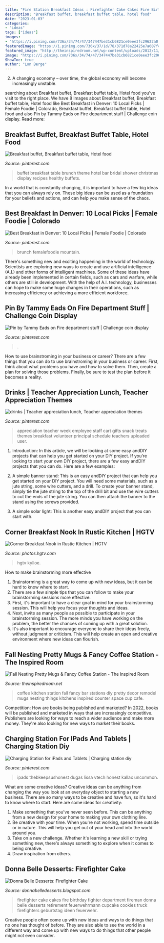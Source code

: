 ```yaml
---
title: "Fire Station Breakfast Ideas : Firefighter Cake Cakes Fire Birthday Fighter Department Fireman Donna Belle Desserts Retirement Feuerwehrmann Cupcake Cookies Truck Firefighters Geburtstag Ideen Feuerwehr"
description: "Breakfast buffet, breakfast buffet table, hotel food"
date: "2023-01-03"
categories:
- "ideas"
tags: ["ideas"]
images:
- "https://i.pinimg.com/736x/34/74/47/347447be31cb6821ce0eee3fc29622a0.jpg"
featuredImage: "https://i.pinimg.com/736x/37/1d/78/371d78a22425e7a607fca7d9f38640d9.jpg"
featured_image: "http://theinspiredroom.net/wp-content/uploads/2012/11/coffee-station-kitchen.jpg"
image: "https://i.pinimg.com/736x/34/74/47/347447be31cb6821ce0eee3fc29622a0.jpg"
ShowToc: true
author: "Lon Berge"
---
```



2. A changing economy – over time, the global economy will become increasingly unstable.

	

		
searching about Breakfast buffet, Breakfast buffet table, Hotel food you've visit to the right place. We have 8 Images about Breakfast buffet, Breakfast buffet table, Hotel food like Best Breakfast in Denver: 10 Local Picks | Female Foodie | Colorado, Breakfast buffet, Breakfast buffet table, Hotel food and also Pin by Tammy Eads on Fire department stuff | Challenge coin display. Read more:
		
    
## Breakfast Buffet, Breakfast Buffet Table, Hotel Food

<img loading=lazy src="https://i.pinimg.com/736x/1f/3e/a3/1f3ea352cf7c9091347ef99f18fbabfa--buffet-set-buffet-ideas.jpg" onerror="this.onerror=null;this.src='https://tse3.mm.bing.net/th?id=OIP.uiZBwAh6UkSMhAI9rl7NxQHaJ3&amp;pid=15.1';" alt="Breakfast buffet, Breakfast buffet table, Hotel food">

_Source: pinterest.com_

>buffet breakfast table brunch theme hotel bar bridal shower christmas display recipes healthy buffets. 

	

In a world that is constantly changing, it is important to have a few big ideas that you can always rely on. These big ideas can be used as a foundation for your beliefs and actions, and can help you make sense of the chaos.

    
## Best Breakfast In Denver: 10 Local Picks | Female Foodie | Colorado

<img loading=lazy src="https://i.pinimg.com/736x/37/1d/78/371d78a22425e7a607fca7d9f38640d9.jpg" onerror="this.onerror=null;this.src='https://tse1.mm.bing.net/th?id=OIP.O4zhnzWn60T6IA14T9wT8wHaLH&amp;pid=15.1';" alt="Best Breakfast in Denver: 10 Local Picks | Female Foodie | Colorado">

_Source: pinterest.com_

>brunch femalefoodie mountain. 

	

There's something new and exciting happening in the world of technology. Scientists are exploring new ways to create and use artificial intelligence (A.I.) and other forms of intelligent machines. Some of these ideas have already been implemented in certain fields, such as cars and warfare, while others are still in development. With the help of A.I. technology, businesses can hope to make some huge changes in their operations, such as increasing efficiency or achieving a more efficient workforce.

    
## Pin By Tammy Eads On Fire Department Stuff | Challenge Coin Display

<img loading=lazy src="https://i.pinimg.com/736x/3e/25/74/3e25747ff06a2ac3fff6a62c7a54494d.jpg" onerror="this.onerror=null;this.src='https://tse3.mm.bing.net/th?id=OIP.9ATqZ6quzS-TdOOY6i7BpgHaJ4&amp;pid=15.1';" alt="Pin by Tammy Eads on Fire department stuff | Challenge coin display">

_Source: pinterest.com_

>. 

	

How to use brainstroming in your business or career?
There are a few things that you can do to use brainstroming in your business or career. First, think about what problems you have and how to solve them. Then, create a plan for solving those problems. Finally, be sure to test the plan before it becomes a reality.

    
## Drinks | Teacher Appreciation Lunch, Teacher Appreciation Themes

<img loading=lazy src="https://i.pinimg.com/736x/34/74/47/347447be31cb6821ce0eee3fc29622a0.jpg" onerror="this.onerror=null;this.src='https://tse2.mm.bing.net/th?id=OIP.yjvo6oklyYvfupkiVGVe2gHaJ3&amp;pid=15.1';" alt="drinks | Teacher appreciation lunch, Teacher appreciation themes">

_Source: pinterest.com_

>appreciation teacher week employee staff cart gifts snack treats themes breakfast volunteer principal schedule teachers uploaded user. 

	

1) Introduction: In this article, we will be looking at some easy andDIY projects that can help you get started on your DIY project.
If you're looking to start your own DIY project, there are a few easy andDIY projects that you can do. Here are a few examples:
1) A simple banner stand: This is an easy andDIY project that can help you get started on your DIY project. You will need some materials, such as a jute string, some wire cutters, and a drill. To create your banner stand, simply tie the jute string to the top of the drill bit and use the wire cutters to cut the ends of the jute string. You can then attach the banner to the stand using the screws provided.

2) A simple solar light: This is another easy andDIY project that you can start with.

    
## Corner Breakfast Nook In Rustic Kitchen | HGTV

<img loading=lazy src="https://hgtvhome.sndimg.com/content/dam/images/hgtv/fullset/2013/4/10/3/CI-Rustic-Elegance_kitchen-with-corner-breakfast-nook-pg26_3x4.jpg.rend.hgtvcom.616.822.suffix/1400978807447.jpeg" onerror="this.onerror=null;this.src='https://tse3.mm.bing.net/th?id=OIP.zuCMT5BEdH0Xq2mkba7zBwHaJ4&amp;pid=15.1';" alt="Corner Breakfast Nook in Rustic Kitchen | HGTV">

_Source: photos.hgtv.com_

>hgtv kylloe. 

	

How to make brainstorming more effective
1. Brainstorming is a great way to come up with new ideas, but it can be hard to know where to start.
2. There are a few simple tips that you can follow to make your brainstorming sessions more effective.
3. First, it's important to have a clear goal in mind for your brainstorming session. This will help you focus your thoughts and ideas.
4. Next, invite as many people as possible to participate in your brainstorming session. The more minds you have working on the problem, the better the chances of coming up with a great solution.
5. It's also important to encourage everyone to share their ideas freely, without judgment or criticism. This will help create an open and creative environment where new ideas can flourish.

    
## Fall Nesting Pretty Mugs &amp; Fancy Coffee Station - The Inspired Room

<img loading=lazy src="http://theinspiredroom.net/wp-content/uploads/2012/11/coffee-station-kitchen.jpg" onerror="this.onerror=null;this.src='https://tse4.mm.bing.net/th?id=OIP.2UU30XBI4NCfJDo3G3pbAQHaLH&amp;pid=15.1';" alt="Fall Nesting Pretty Mugs &amp; Fancy Coffee Station - The Inspired Room">

_Source: theinspiredroom.net_

>coffee kitchen station fall fancy bar stations diy pretty decor remodel mugs nesting things kitchens inspired counter space cup cafe. 

	

Competition: How are books being published and marketed?
In 2022, books will be published and marketed in ways that are increasingly competitive. Publishers are looking for ways to reach a wider audience and make more money. They're also looking for new ways to market their books.

    
## Charging Station For IPads And Tablets | Charging Station Diy

<img loading=lazy src="https://i.pinimg.com/736x/71/31/2d/71312dc6d891b2d777312072ea69d3c5.jpg" onerror="this.onerror=null;this.src='https://tse2.mm.bing.net/th?id=OIP.jm4W6LGxIdswEB8LExOsUgHaLG&amp;pid=15.1';" alt="Charging Station for iPads and Tablets | Charging station diy">

_Source: pinterest.com_

>ipads thebkeepsushonest dugas lissa vtech honest kallax uncommon. 

	

What are some creative ideas?
Creative ideas can be anything from changing the way you look at an everyday object to starting a new business. There are so many ways to be creative and have fun, so it's hard to know where to start. Here are some ideas for creativity: 
1. Make something that you've never seen before. This can be anything from a new design for your home to making your own clothing line. 
2. Be creative with your time. When you're not working, spend time outside or in nature. This will help you get out of your head and into the world around you. 
3. Take on a new challenge. Whether it's learning a new skill or trying something new, there's always something to explore when it comes to being creative. 
4. Draw inspiration from others.

    
## Donna Belle Desserts: Firefighter Cake

<img loading=lazy src="http://4.bp.blogspot.com/-NqHi2iXZE-s/T5czHcqex6I/AAAAAAAAATU/nQIgC-NNwSI/s1600/spring+phone+photos+044.JPG" onerror="this.onerror=null;this.src='https://tse1.mm.bing.net/th?id=OIP.tc25L2kfSvLSfrNjHPEAUwHaJ6&amp;pid=15.1';" alt="Donna Belle Desserts: Firefighter Cake">

_Source: donnabelledesserts.blogspot.com_

>firefighter cake cakes fire birthday fighter department fireman donna belle desserts retirement feuerwehrmann cupcake cookies truck firefighters geburtstag ideen feuerwehr. 

	

Creative people often come up with new ideas and ways to do things that no one has thought of before. They are also able to see the world in a different way and come up with new ways to do things that other people might not even consider.

